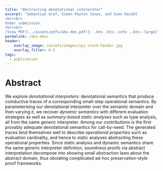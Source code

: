 ```yaml
---
title: "Abstracting denotational interpreter"
excerpt: "Sebastian Graf, Simon Peyton Jones, and Sven Keidel
<br><br>
Under submission.
<br><br>
[View PDF](../assets/pdfs/abs-den.pdf){: .btn .btn--info ..btn--large}"
permalink: /abs-den/
header:
    overlay_image: /assets/images/spj-stock-header.jpg
    overlay_filter: 0.5
tags:
  - publication
---
```


# Abstract
<!-- this H1 (denoted by the single octothorpe before the word 'Abstract') should remain unchanged. -->
  <!-- Note: Make sure to enter at least twice to create seperate lines for the page. -->

We explore *denotational interpreters*:
denotational semantics that produce coinductive traces of a corresponding
small-step operational semantics.
By parameterising our denotational interpreter over the semantic domain
and then varying it, we recover *dynamic semantics* with different
evaluation strategies as well as *summary-based static analyses* such as type
analysis, all from the same generic interpreter.
Among our contributions is the first provably adequate denotational semantics
for call-by-need.
The generated traces lend themselves well to describe *operational properties*
such as evaluation cardinality, and hence to static analyses abstracting these
operational properties.
Since static analysis and dynamic semantics share the same generic interpreter
definition, soundness proofs via abstract interpretation decompose into
showing small abstraction laws about the abstract domain, thus obviating
complicated ad-hoc preservation-style proof frameworks.
